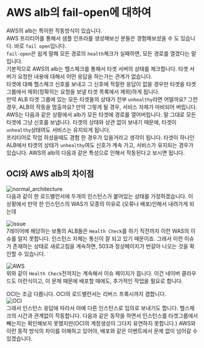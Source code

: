 # AWS alb의 fail-open에 대하여

AWS의 alb는 특이한 작동방식이 있습니다.  
AWS 프리티어를 통해서 샘플 인프라를 생성해보신 분들은 경험해보셨을 수 도 있습니다. 바로 `fail open`입니다.  
`fail-open`은 쉽게 말해 모든 경로의 `health`체크가 실패하면, 모든 경로를 열겠다는 말입니다.  
기본적으로 AWS의 alb는 헬스체크를 통해서 타겟 서버의 상태를 체크합니다. 타겟 서버가 요청한 내용에 대해서 어떤 응답을 하는가는 관계가 없습니다.  
타겟에 대해 헬스체크 신호를 보내고 그 신호에 적절한 응답이 없을 경우만 타겟을 타겟그룹에서 제외(정확히는 요청을 보낼 타겟 목록에서 제외)하게 됩니다.  
만약 ALB 타겟 그룹에 있는 모든 타겟들의 상태가 전부 `unhealthy`라면 어떨까요? 그런 경우, ALB의 작동을 멈출까요? 만약 그렇게 될 경우, 서비스 자체가 마비되어 버립니다.  
AWS는 다음과 같은 상황에서 alb가 모든 타겟에 경로를 열어버립니다. 말 그대로 모든 타겟에 그냥 신호를 보냅니다. 타겟의 상태와 상관 없이 보내기 때문에, 타겟이 `unhealthy`상태여도 서비스는 유지되게 됩니다.  
 프리티어로 작업 하셨을때도 경험 한 경우가 있을거라고 생각이 됩니다. 타겟이 하나인 ALB에서 타겟의 상태가 `unhealthy`여도 신호가 계속 가고, 서비스가 유지되는 경우가 있습니다.
 AWS의 alb의 다음과 같은 특성으로 인해서 작동된다고 보시면 됩니다.  

## OCI와 AWS alb의 차이점

![normal_architecture](https://github.com/cotes2020/jekyll-theme-chirpy/assets/74250270/5dc916da-610c-46ce-8384-0b4d43c77d75)  
다음과 같이 한 로드밸런서에 두개의 인스턴스가 붙어있는 상태를 가정하겠습니다. 이 상황에서 만약 한 인스턴스의 WAS가 모종의 이유로 (오류나 배포)인해서 내려가게 되는데  
  
![issue](https://github.com/cotes2020/jekyll-theme-chirpy/assets/74250270/cde34330-e806-4fc6-a0fe-fef684b18e67)  
7레이어에 해당하는 보통의 ALB들은 `Health Check`를 하기 직전까지 이런 WAS의 이슈를 알지 못합니다. 인스턴스 자체는 통신이 잘 되고 있기 때문이죠. 그래서 이런 이슈가 존재하는 상태로 새로고침을 계속하면, 503과 정상페이지가 번갈아 나오는 것을 확인할 수 있습니다.  

![AWS](https://github.com/cotes2020/jekyll-theme-chirpy/assets/74250270/36d947c0-4411-4bbe-8c85-7a1187425cdc)  
위와 같이 `Health Check`전까지는 계속해서 이슈 페이지가 뜹니다. 이건 네이버 클라우드도 이런식이고, 이 문제 때문에 배포할 때에도, 추가적인 작업을 필요로 합니다.  
  
OCI는 조금 다릅니다. OCI의 로드밸런서는 리버스 프록시까지 겸합니다.  
![OCI](https://github.com/cotes2020/jekyll-theme-chirpy/assets/74250270/18e357b3-4d41-4fc7-90a4-b94fa61da766)  
그래서 인스턴스 응답에 따라서 아예 다른 인스턴스로 임의로 보내기도 합니다. 헬스체크의 시간과 관계없이 작동합니다. 다음과 같은 동작을 하면서 인스턴스를 타겟그룹에서 빼는지는 확인해보지 못했지만(OCI의 계정생성이 그다지 유연하지 못합니다.) AWS와 이런 동작 방식의 차이를 이해하고 있어야, 배포와 같은 이벤트에서 문제 없이 넘어갈 수 있겠습니다.  
